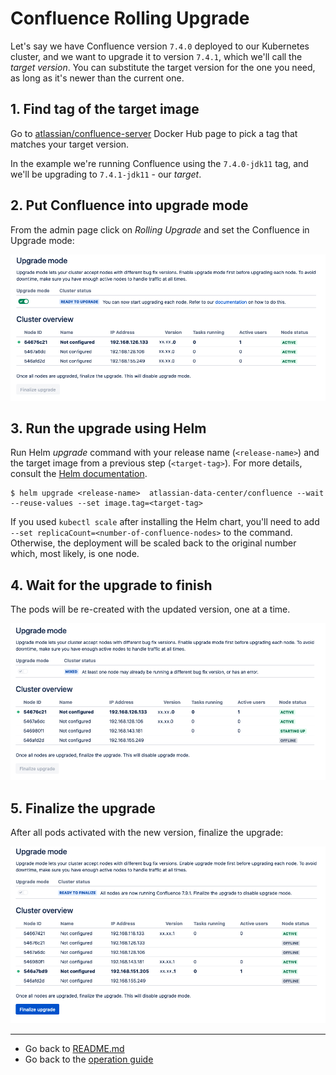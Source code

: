 # Confluence Rolling Upgrade
Let's say we have Confluence version `7.4.0` deployed to our Kubernetes cluster, and we want to upgrade it to version
`7.4.1`, which we'll call the *target version*. You can substitute the target version for the one you need, as long as
it's newer than the current one.

## 1. Find tag of the target image

Go to [atlassian/confluence-server](https://hub.docker.com/r/atlassian/confluence-server/tags)
Docker Hub page to pick a tag that matches your target version.

In the example we're running Confluence using the `7.4.0-jdk11` tag, and we'll be upgrading to `7.4.1-jdk11` - our *target*.

## 2. Put Confluence into upgrade mode

From the admin page click on *Rolling Upgrade* and set the Confluence in Upgrade mode:

  ![upgrade-mode](../images/confluence-upgrade-1.png)

## 3. Run the upgrade using Helm

Run Helm *upgrade* command with your release name (`<release-name>`) and the target image from a previous step
(`<target-tag>`). For more details, consult the [Helm documentation](https://helm.sh/docs/).

 ```shell script
 $ helm upgrade <release-name>  atlassian-data-center/confluence --wait --reuse-values --set image.tag=<target-tag>
 ```

If you used `kubectl scale` after installing the Helm chart, you'll need to add `--set
replicaCount=<number-of-confluence-nodes>` to the command. Otherwise, the deployment will be scaled back to the original
number which, most likely, is one node.

## 4. Wait for the upgrade to finish
The pods will be re-created with the updated version, one at a time.

![upgrade-mode](../images/confluence-upgrade-2.png)

## 5. Finalize the upgrade
After all pods activated with the new version, finalize the upgrade:

![upgrade-mode](../images/confluence-upgrade-3.png)

***
* Go back to [README.md](../../README.md)
* Go back to the [operation guide](../OPERATION.md)
